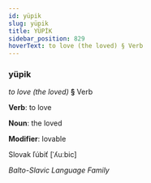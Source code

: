 ```yaml
---
id: yüpik
slug: yüpik
title: YÜPİK
sidebar_position: 829
hoverText: to love (the loved) § Verb
---
```


### yüpik

*to love (the loved)* **§** Verb

**Verb**: to love

**Noun**: the loved

**Modifier**: lovable

Slovak ľúbiť [ˈʎuːbic]

*Balto-Slavic Language Family*